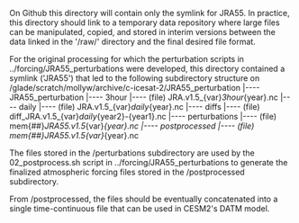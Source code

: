 On Github this directory will contain only the symlink for JRA55. In 
practice, this directory should link to a temporary data repository 
where large files can be manipulated, copied, and stored in interim 
versions between the data linked in the '/raw/' directory and the final 
desired file format. 

For the original processing for which the perturbation scripts in
../forcing/JRA55_perturbations were developed, this directory contained a 
symlink ('JRA55') that led to the following subdirectory structure on 
/glade/scratch/mollyw/archive/c-icesat-2/JRA55_perturbation
    |---- JRA55_perturbation
        |---- 3hour
            |---- (file) JRA.v1.5_{var}_3hour_{year}.nc
        |---- daily
            |---- (file) JRA.v1.5_{var}_daily_{year}.nc
        |---- diffs
            |---- (file) diff_JRA.v1.5_{var}_daily_{year2}-{year1}.nc
        |---- perturbations
            |---- (file) mem{##}_JRA55.v1.5_{var}_{year}.nc
        |---- postprocessed
            |---- (file) mem{##}_JRA55.v1.5_{var}_{year}.nc

The files stored in the /perturbations subdirectory are used by
the 02_postprocess.sh script in ../forcing/JRA55_perturbations to 
generate the finalized atmospheric forcing files stored in the 
/postprocessed subdirectory.

From /postprocessed, the files should be eventually concatenated
into a single time-continuous file that can be used in CESM2's 
DATM model. 
